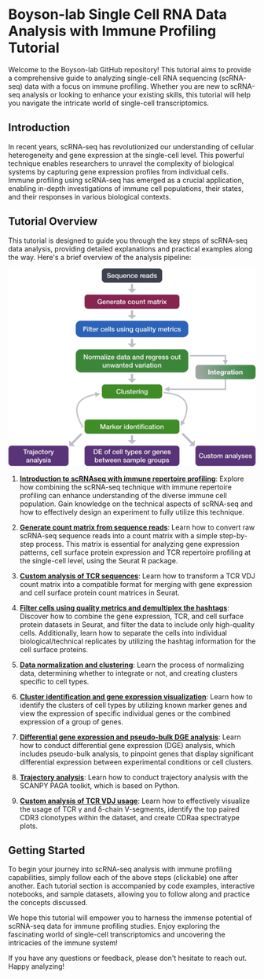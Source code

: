 
# Boyson-lab Single Cell RNA Data Analysis with Immune Profiling Tutorial

Welcome to the Boyson-lab GitHub repository! This tutorial aims to provide a comprehensive guide to analyzing single-cell RNA sequencing (scRNA-seq) data with a focus on immune profiling. Whether you are new to scRNA-seq analysis or looking to enhance your existing skills, this tutorial will help you navigate the intricate world of single-cell transcriptomics.

## Introduction

In recent years, scRNA-seq has revolutionized our understanding of cellular heterogeneity and gene expression at the single-cell level. This powerful technique enables researchers to unravel the complexity of biological systems by capturing gene expression profiles from individual cells. Immune profiling using scRNA-seq has emerged as a crucial application, enabling in-depth investigations of immune cell populations, their states, and their responses in various biological contexts.

## Tutorial Overview

This tutorial is designed to guide you through the key steps of scRNA-seq data analysis, providing detailed explanations and practical examples along the way. Here's a brief overview of the analysis pipeline:

 <p align="center">
<img src="./img/sc_workflow_2022.jpg" width="600">
</p>



1. [**Introduction to scRNAseq with immune repertoire profiling**](/Lessons/1_Intro_to_scRNAseq_with_TCR.md): Explore how combining the scRNA-seq technique with immune repertoire profiling can enhance understanding of the diverse immune cell population. Gain knowledge on the technical aspects of scRNA-seq and how to effectively design an experiment to fully utilize this technique.

2. [**Generate count matrix from sequence reads**](/Lessons/2_Reads_to_Count_matrix.md): Learn how to convert raw scRNA-seq sequence reads into a count matrix with a simple step-by-step process. This matrix is essential for analyzing gene expression patterns, cell surface protein expression and TCR repertoire profiling at the single-cell level, using the Seurat R package.

3. [**Custom analysis of TCR sequences**](/Lessons/3_Custom_TCR_matrix_to_Seurat.md): Learn how to transform a TCR VDJ count matrix into a compatible format for merging with gene expression and cell surface protein count matrices in Seurat.

4. [**Filter cells using quality metrics and demultiplex the hashtags**](/Lessons/4_QC_filter_and_demux.md): Discover how to combine the gene expression, TCR, and cell surface protein datasets in Seurat, and filter the data to include only high-quality cells. Additionally, learn how to separate the cells into individual biological/technical replicates by utilizing the hashtag information for the cell surface proteins.

5. [**Data normalization and clustering**](/Lessons/5_Data_norm_and_clustering.md): Learn the process of normalizing data, determining whether to integrate or not, and creating clusters specific to cell types.

6. [**Cluster identification and gene expression visualization**](/Lessons/6_cluster_identification_and_gene_expression.md): Learn how to identify the clusters of cell types by utilizing known marker genes and view the expression of specific individual genes or the combined expression of a group of genes.

7. [**Differential gene expression and pseudo-bulk DGE analysis**](/Lessons/7_Differential_Gene_Expression_analysis.md): Learn how to conduct differential gene expression (DGE) analysis, which includes pseudo-bulk analysis, to pinpoint genes that display significant differential expression between experimental conditions or cell clusters.

8. [**Trajectory analysis**](/Lessons/8_trajectory_analysis.md): Learn how to conduct trajectory analysis with the SCANPY PAGA toolkit, which is based on Python.

9. [**Custom analysis of TCR VDJ usage**](/Lessons/9_TCR_usage_visualization.md): Learn how to effectively visualize the usage of TCR γ and δ-chain V-segments, identify the top paired CDR3 clonotypes within the dataset, and create CDRaa spectratype plots.



## Getting Started

To begin your journey into scRNA-seq analysis with immune profiling capabilities, simply follow each of the above steps (clickable) one after another. Each tutorial section is accompanied by code examples, interactive notebooks, and sample datasets, allowing you to follow along and practice the concepts discussed.

We hope this tutorial will empower you to harness the immense potential of scRNA-seq data for immune profiling studies. Enjoy exploring the fascinating world of single-cell transcriptomics and uncovering the intricacies of the immune system!

If you have any questions or feedback, please don't hesitate to reach out. Happy analyzing!